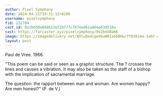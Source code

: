 ```yaml
---
author: Pixel Symphony
date: 2024-04-21T19:31:12+0200
username: pixelsymphony
fid: 232704
cast_id: 0x2bdd0a668613ef28777cf87eed61a86ee63d510a
cast: https://farcaster.xyz/pixelsymphony/0x2bdd0a66
image: https://imagedelivery.net/BXluQx4ige9GuW0Ia56BHw/ff83814a-1ab7-4cd0-8cc3-4bcb3be44700/original
layout: post
---
```


Paul de Vree. 1966.

"This poem can be said or seen as a graphic structure. The ? crosses the lines and causes a vibration. It may also be taken as the staff of a bishop with the implication of sacramental marriage.

The question: the rapport between man and woman. Are women happy? Are men honest?" (P. de V.)

<img src='https://imagedelivery.net/BXluQx4ige9GuW0Ia56BHw/ff83814a-1ab7-4cd0-8cc3-4bcb3be44700/original' alt='' referrerpolicy='no-referrer'/>
